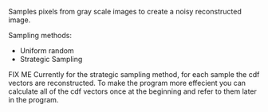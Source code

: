 Samples pixels from gray scale images to create a noisy reconstructed image.

Sampling methods:
- Uniform random
- Strategic Sampling

FIX ME
Currently for the strategic sampling method, for each sample the cdf vectors are reconstructed. To make the program more effecient you can calculate all of the cdf vectors once at the beginning and refer to them later in the program. 